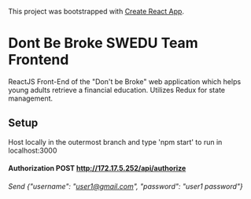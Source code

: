 This project was bootstrapped with [Create React App](https://github.com/facebook/create-react-app).

# Dont Be Broke SWEDU Team Frontend

ReactJS Front-End of the "Don't be Broke" web application which helps young adults retrieve a financial education. Utilizes Redux for state management.

## Setup
Host locally in the outermost branch and type 'npm start' to run in localhost:3000

#### Authorization POST http://172.17.5.252/api/authorize

###### Send {"username": "user1@gmail.com", "password": "user1 password"}

